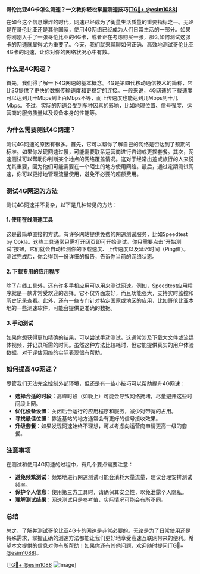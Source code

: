 **哥伦比亚4G卡怎么测速？一文教你轻松掌握测速技巧[[TG💪+ @esim1088](https://t.me/s/esim1088)]**

在如今这个信息爆炸的时代，网速已经成为了衡量生活质量的重要指标之一。无论是在哥伦比亚还是其他国家，使用4G网络已经成为人们日常生活的一部分。如果你刚刚入手了一张哥伦比亚的4G卡，或者正在考虑购买一张，那么如何测试这张卡的网速就显得尤为重要了。今天，我们就来聊聊如何正确、高效地测试哥伦比亚4G卡的网速，让你对你的网络状况心中有数。

### 什么是4G网速？

首先，我们得了解一下4G网速的基本概念。4G是第四代移动通信技术的简称，它比3G提供了更快的数据传输速度和更稳定的连接。一般来说，4G网速的下载速度可以达到几十Mbps到上百Mbps不等，而上传速度也能达到几Mbps到十几Mbps。不过，实际的网速会受到多种因素的影响，比如地理位置、信号强度、运营商的服务质量以及设备本身的性能等。

### 为什么需要测试4G网速？

测试4G网速的原因有很多。首先，它可以帮你了解自己的网络是否达到了预期的标准。如果你发现网速过慢，可能需要联系运营商进行咨询或更换套餐。其次，网速测试可以帮助你判断某个地点的网络覆盖情况。这对于经常出差或旅行的人来说尤其重要，因为他们可能需要在一个陌生的地方使用网络。最后，通过定期测试网速，你可以更好地管理流量使用，避免不必要的超额费用。

### 测试4G网速的方法

测试4G网速并不复杂，以下是几种常见的方法：

#### 1. 使用在线测速工具

这是最简单直接的方式。有许多网站提供免费的网速测试服务，比如Speedtest by Ookla。这些工具通常只需打开网页即可开始测试。你只需要点击“开始测试”按钮，它们就会自动检测你的下载速度、上传速度以及延迟时间（Ping值）。测试完成后，你会得到一份详细的报告，告诉你当前的网络状态。

#### 2. 下载专用的应用程序

除了在线工具外，还有许多手机应用可以用来测试网速。例如，Speedtest应用程序就是一款非常受欢迎的选择。它不仅界面友好，而且功能强大，支持实时监控和历史记录查看。此外，还有一些专门针对特定国家或地区的应用，比如哥伦比亚本地的一些测速软件，可能会提供更准确的数据。

#### 3. 手动测试

如果你想获得更加精确的结果，可以尝试手动测试。这通常涉及下载大文件或流媒体视频，并记录所需的时间。虽然这种方法比较耗时，但它能提供真实的用户体验数据，对于评估网络的实际表现很有帮助。

### 如何提高4G网速？

尽管我们无法完全控制外部环境，但还是有一些小技巧可以帮助提升4G网速：

- **选择合适的时段**：高峰时段（如晚上）可能会导致网络拥堵，尽量避开这些时间段上网。
- **优化设备设置**：关闭后台运行的应用程序和服务，减少对带宽的占用。
- **寻找最佳位置**：靠近基站的地方通常会有更好的信号接收效果。
- **升级套餐**：如果发现网速始终不理想，可以考虑向运营商申请更高一级的套餐。

### 注意事项

在测试和使用4G网速的过程中，有几个要点需要注意：

- **避免频繁测试**：频繁地进行网速测试可能会消耗大量流量，建议合理安排测试频率。
- **保护个人信息**：使用第三方工具时，请确保其安全性，以免泄露个人隐私。
- **理解测试结果**：网速测试只是参考值，实际情况可能会有所不同。

### 总结

总之，了解并测试哥伦比亚4G卡的网速是非常必要的。无论是为了日常使用还是特殊需求，掌握正确的测速方法都能让我们更好地享受高速互联网带来的便利。希望本文提供的信息对你有所帮助！如果你还有其他问题，欢迎随时提问[[TG💪+ @esim1088](https://t.me/s/esim1088)]。

[[TG💪+ @esim1088](https://t.me/s/esim1088) ![Image](https://i.postimg.cc/4NQfJmqS/Snipaste-2025-05-13-00-14-12.png)]